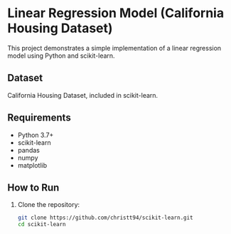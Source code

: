 # Linear Regression Model (California Housing Dataset)

This project demonstrates a simple implementation of a linear regression model using Python and scikit-learn.

## Dataset
California Housing Dataset, included in scikit-learn.

## Requirements
- Python 3.7+
- scikit-learn
- pandas
- numpy
- matplotlib

## How to Run

1. Clone the repository:
   ```bash
   git clone https://github.com/christt94/scikit-learn.git
   cd scikit-learn
